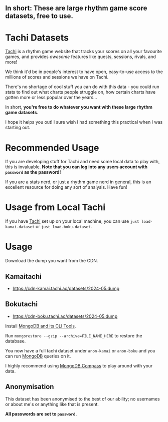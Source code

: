 ## In short: These are large rhythm game score datasets, free to use.

# Tachi Datasets

[Tachi](https://github.com/zkrising/Tachi) is a rhythm game website that tracks your scores on all your favourite games, and provides *awesome* features like quests, sessions, rivals, and more!

We think it'd be in people's interest to have open, easy-to-use access to the millions of scores and sessions we have on Tachi.

There's no shortage of cool stuff you can do with this data - you could run stats to find out what charts people struggle on, how certain charts have gotten more or less popular over the years...

In short, **you're free to do whatever you want with these large rhythm game datasets**.

I hope it helps you out! I sure wish I had something this practical when I was starting out.

# Recommended Usage

If you are developing stuff for Tachi and need some local data to play with, this is invaluable. **Note that you can log into any users account with `password` as the password!**

If you are a stats nerd, or just a rhythm game nerd in general, this is an excellent resource for doing any sort of analysis. Have fun!

# Usage from Local Tachi

If you have [Tachi](https://github.com/zkrising/Tachi) set up on your local machine, you can use `just load-kamai-dataset` or `just load-boku-dataset`.

# Usage

Download the dump you want from the CDN.

## Kamaitachi

- https://cdn-kamai.tachi.ac/datasets/2024-05.dump

## Bokutachi

- https://cdn-boku.tachi.ac/datasets/2024-05.dump

Install [MongoDB and its CLI Tools](https://www.mongodb.com/try/download/database-tools).

Run `mongorestore --gzip --archive=FILE_NAME_HERE` to restore the database.

You now have a full tachi dataset under `anon-kamai` or `anon-boku` and you can run [MongoDB](https://www.mongodb.com) queries on it.

I highly recommend using [MongoDB Compass](https://www.mongodb.com/products/tools/compass) to play around with your data.

## Anonymisation

This dataset has been anonymised to the best of our ability; no usernames or about me's or anything like that is present.

**All passwords are set to `password`.**


